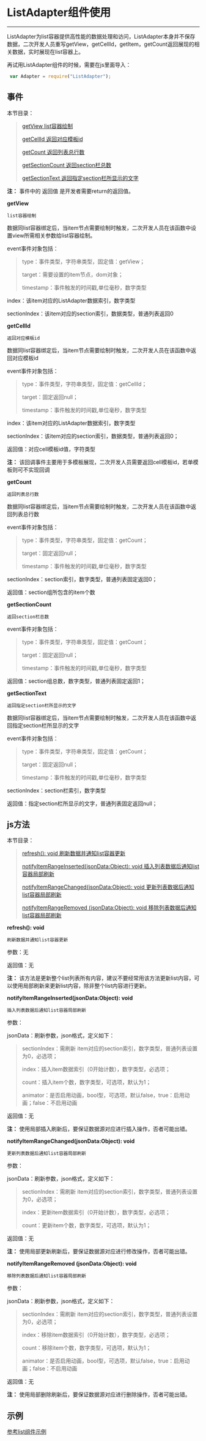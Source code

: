 # ListAdapter组件使用 

----------

ListAdapter为list容器提供高性能的数据处理和访问，ListAdapter本身并不保存数据，二次开发人员重写getView，getCellId，getItem，getCount返回展现的相关数据，实时展现在list容器上。  

再试用ListAdapter组件的时候，需要在js里面导入：  

```javascript
 var Adapter = require("ListAdapter");
```



<h2 id="cid_3">事件</h2>

本节目录：

> [ getView  list容器绘制 ](#sj_1) 
> 
> [ getCellId  返回对应模板id ](#sj_2)
> 
>[ getCount  返回列表总行数](#sj_3)
>
>[ getSectionCount  返回section栏总数](#sj_4)
>
>[getSectionText   返回指定section栏所显示的文字](#sj_5)

**注：** 事件中的 返回值 是开发者需要return的返回值。

<span id="sj_1">**getView**</span>   

<code>list容器绘制</code>    

数据同list容器绑定后，当item节点需要绘制时触发，二次开发人员在该函数中设置view所需相关参数给list容器绘制。  

event事件对象包括：    

> type：事件类型，字符串类型，固定值：getView；
> 
> target：需要设置的item节点，dom对象；
> 
> timestamp：事件触发的时间戳,单位毫秒，数字类型

index：该item对应的ListAdapter数据索引，数字类型

sectionIndex：该item对应的section索引，数据类型，普通列表返回0


<span id="sj_2">**getCellId**</span>  

<code>返回对应模板id</code>    

数据同list容器绑定后，当item节点需要绘制时触发，二次开发人员在该函数中返回对应模板id

event事件对象包括：    

> type：事件类型，字符串类型，固定值：getCellId；
> 
> target：固定返回null；
> 
> timestamp：事件触发的时间戳,单位毫秒，数字类型

index：该item对应的ListAdapter数据索引，数字类型 

sectionIndex：该item对应的section索引，数据类型，普通列表返回0；

返回值：对应cell模板id值，字符类型

**注：** 该回调事件主要用于多模板展现，二次开发人员需要返回cell模板id，若单模板则可不实现回调



<span id="sj_3">**getCount**</span>

<code>返回列表总行数</code>     


数据同list容器绑定后，当item节点需要绘制时触发，二次开发人员在该函数中返回列表总行数 

event事件对象包括：    

> type：事件类型，字符串类型，固定值：getCount；
> 
> target：固定返回null；
> 
> timestamp：事件触发的时间戳,单位毫秒，数字类型

sectionIndex：section索引，数字类型，普通列表固定返回0；

返回值：section组所包含的item个数




<span id="sj_4">**getSectionCount**</span>

<code>返回section栏总数</code>    

event事件对象包括：    

> type：事件类型，字符串类型，固定值：getCount；
> 
> target：固定返回null；
> 
> timestamp：事件触发的时间戳,单位毫秒，数字类型

返回值：section组总数，数字类型，普通列表固定返回1；



<span id="sj_5">**getSectionText**</span>

<code>返回指定section栏所显示的文字 </code>


数据同list容器绑定后，当item节点需要绘制时触发，二次开发人员在该函数中返回指定section栏所显示的文字   

event事件对象包括：    

> type：事件类型，字符串类型，固定值：getCount；
> 
> target：固定返回null；
> 
> timestamp：事件触发的时间戳,单位毫秒，数字类型

sectionIndex：section栏索引，数字类型
 
返回值：指定section栏所显示的文字，普通列表固定返回null；


<h2 id="cid_4">js方法</h2> 

本节目录：

> [refresh(): void 刷新数据并通知list容器更新](#ff_1)
> 
> [notifyItemRangeInserted(jsonData:Object): void  插入列表数据后通知list容器局部刷新](#ff_2)
> 
> [notifyItemRangeChanged(jsonData:Object): void  更新列表数据后通知list容器局部刷新](#ff_3)
> 
> [notifyItemRangeRemoved (jsonData:Object): void   移除列表数据后通知list容器局部刷新](#ff_4)

<span id="ff_1">**refresh(): void**</span>

<code>刷新数据并通知list容器更新</code>   
  
参数：无

返回值：无

**注：** 该方法是更新整个list列表所有内容，建议不要经常用该方法更新list内容，可以使用局部刷新来更新list内容，除非整个list内容进行更新。


<span id="ff_2">**notifyItemRangeInserted(jsonData:Object): void**</span>  

<code>插入列表数据后通知list容器局部刷新</code> 

参数： 

jsonData：刷新参数，json格式，定义如下：

> sectionIndex：需刷新 item对应的section索引，数字类型，普通列表设置为0，必选项；
> 
> index：插入item数据索引（0开始计数），数字类型，必选项；
> 
> count：插入item个数，数字类型，可选项，默认为1；
>
>animator：是否启用动画，bool型，可选项，默认false，true：启用动画；false：不启用动画 

返回值：无

**注：**  使用局部插入刷新后，要保证数据源对应进行插入操作，否者可能出错。


<span id="ff_3">**notifyItemRangeChanged(jsonData:Object): void**</span>   

<code>更新列表数据后通知list容器局部刷新</code>  

参数：   

jsonData：刷新参数，json格式，定义如下：  

> sectionIndex：需刷新 item对应的section索引，数字类型，普通列表设置为0，必选项；
> 
> index：更新item数据索引（0开始计数），数字类型，必选项；
> 
> count：更新item个数，数字类型，可选项，默认为1；  

返回值：无

**注：**  使用局部更新刷新后，要保证数据源对应进行修改操作，否者可能出错。


<span id="ff_4">**notifyItemRangeRemoved (jsonData:Object): void**</span>  

<code>移除列表数据后通知list容器局部刷新</code>   

参数：

jsonData：刷新参数，json格式，定义如下：  

> sectionIndex：需刷新 item对应的section索引，数字类型，普通列表设置为0，必选项；
> 
> index：移除item数据索引（0开始计数），数字类型，必选项；
> 
> count：移除item个数，数字类型，可选项，默认为1；  
>
>animator：是否启用动画，bool型，可选项，默认false，true：启用动画；false：不启用动画 


返回值：无

**注：**  使用局部删除刷新后，要保证数据源对应进行删除操作，否者可能出错。  


<h2 id="cid_4">示例</h2>   


[参考list组件示例](https://gitdocument.exmobi.cn/sprite-api/list.html#cid_5)
 






